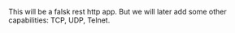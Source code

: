 This will be a falsk rest http app. But we will later add some other capabilities: TCP, UDP, Telnet.
